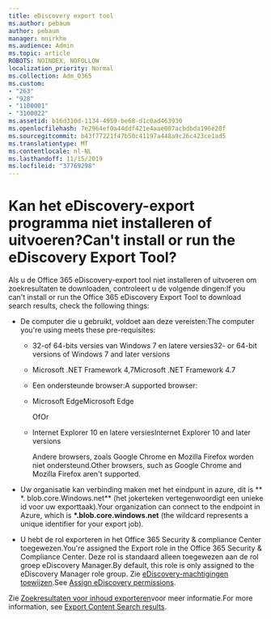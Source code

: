 ```yaml
---
title: eDiscovery export tool
ms.author: pebaum
author: pebaum
manager: mnirkhe
ms.audience: Admin
ms.topic: article
ROBOTS: NOINDEX, NOFOLLOW
localization_priority: Normal
ms.collection: Adm_O365
ms.custom:
- "263"
- "928"
- "1100001"
- "3100022"
ms.assetid: b16d310d-1134-4959-be68-d1c0ad463930
ms.openlocfilehash: 7e2964ef0a44ddf421e4aae007acbdbda196e20f
ms.sourcegitcommit: b43f77221f47b50c41197a448a9c26c423ce1ad5
ms.translationtype: MT
ms.contentlocale: nl-NL
ms.lasthandoff: 11/15/2019
ms.locfileid: "37769298"
---
```

# <a name="cant-install-or-run-the-ediscovery-export-tool"></a><span data-ttu-id="8c10d-102">Kan het eDiscovery-export programma niet installeren of uitvoeren?</span><span class="sxs-lookup"><span data-stu-id="8c10d-102">Can't install or run the eDiscovery Export Tool?</span></span>

<span data-ttu-id="8c10d-103">Als u de Office 365 eDiscovery-export tool niet installeren of uitvoeren om zoekresultaten te downloaden, controleert u de volgende dingen:</span><span class="sxs-lookup"><span data-stu-id="8c10d-103">If you can't install or run the Office 365 eDiscovery Export Tool to download search results, check the following things:</span></span>
  
- <span data-ttu-id="8c10d-104">De computer die u gebruikt, voldoet aan deze vereisten:</span><span class="sxs-lookup"><span data-stu-id="8c10d-104">The computer you're using meets these pre-requisites:</span></span>

  - <span data-ttu-id="8c10d-105">32-of 64-bits versies van Windows 7 en latere versies</span><span class="sxs-lookup"><span data-stu-id="8c10d-105">32- or 64-bit versions of Windows 7 and later versions</span></span>

  - <span data-ttu-id="8c10d-106">Microsoft .NET Framework 4,7</span><span class="sxs-lookup"><span data-stu-id="8c10d-106">Microsoft .NET Framework 4.7</span></span>

  - <span data-ttu-id="8c10d-107">Een ondersteunde browser:</span><span class="sxs-lookup"><span data-stu-id="8c10d-107">A supported browser:</span></span>

  - <span data-ttu-id="8c10d-108">Microsoft Edge</span><span class="sxs-lookup"><span data-stu-id="8c10d-108">Microsoft Edge</span></span>

    <span data-ttu-id="8c10d-109">Of</span><span class="sxs-lookup"><span data-stu-id="8c10d-109">Or</span></span>

  - <span data-ttu-id="8c10d-110">Internet Explorer 10 en latere versies</span><span class="sxs-lookup"><span data-stu-id="8c10d-110">Internet Explorer 10 and later versions</span></span>

    <span data-ttu-id="8c10d-111">Andere browsers, zoals Google Chrome en Mozilla Firefox worden niet ondersteund.</span><span class="sxs-lookup"><span data-stu-id="8c10d-111">Other browsers, such as Google Chrome and Mozilla Firefox aren't supported.</span></span>

- <span data-ttu-id="8c10d-112">Uw organisatie kan verbinding maken met het eindpunt in azure, dit is \*\* \*. blob.core.Windows.net\*\* (het jokerteken vertegenwoordigt een unieke id voor uw exporttaak).</span><span class="sxs-lookup"><span data-stu-id="8c10d-112">Your organization can connect to the endpoint in Azure, which is **\*.blob.core.windows.net** (the wildcard represents a unique identifier for your export job).</span></span>

- <span data-ttu-id="8c10d-113">U hebt de rol exporteren in het Office 365 Security &amp; compliance Center toegewezen.</span><span class="sxs-lookup"><span data-stu-id="8c10d-113">You're assigned the Export role in the Office 365 Security &amp; Compliance Center.</span></span> <span data-ttu-id="8c10d-114">Deze rol is standaard alleen toegewezen aan de rol groep eDiscovery Manager.</span><span class="sxs-lookup"><span data-stu-id="8c10d-114">By default, this role is only assigned to the eDiscovery Manager role group.</span></span> <span data-ttu-id="8c10d-115">Zie [eDiscovery-machtigingen toewijzen](https://docs.microsoft.com/office365/securitycompliance/assign-ediscovery-permissions).</span><span class="sxs-lookup"><span data-stu-id="8c10d-115">See [Assign eDiscovery permissions](https://docs.microsoft.com/office365/securitycompliance/assign-ediscovery-permissions).</span></span>

<span data-ttu-id="8c10d-116">Zie [Zoekresultaten voor inhoud exporteren](https://docs.microsoft.com/office365/securitycompliance/export-search-results)voor meer informatie.</span><span class="sxs-lookup"><span data-stu-id="8c10d-116">For more information, see [Export Content Search results](https://docs.microsoft.com/office365/securitycompliance/export-search-results).</span></span>
  
